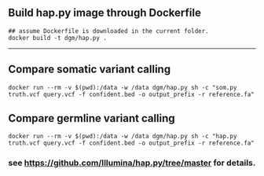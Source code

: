## Build hap.py image through Dockerfile

```
## assume Dockerfile is downloaded in the current folder.
docker build -t dgm/hap.py .
```
---

## Compare somatic variant calling 


`docker run --rm -v $(pwd):/data -w /data dgm/hap.py sh -c "som.py truth.vcf query.vcf -f confident.bed -o output_prefix -r reference.fa"`


## Compare germline variant calling 

`docker run --rm -v $(pwd):/data -w /data dgm/hap.py sh -c "hap.py truth.vcf query.vcf -f confident.bed -o output_prefix -r reference.fa"`


### see https://github.com/Illumina/hap.py/tree/master for details.